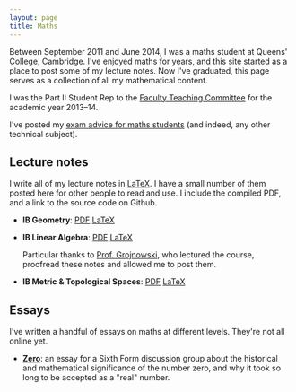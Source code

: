 ```yaml
---
layout: page
title: Maths
---
```


Between September 2011 and June 2014, I was a maths student at Queens' College, Cambridge.
I've enjoyed maths for years, and this site started as a place to post some of my lecture notes.
Now I've graduated, this page serves as a collection of all my mathematical content.

I was the Part II Student Rep to the [Faculty Teaching Committee][tc] for the academic year 2013&ndash;14.

I've posted my [exam advice for maths students](/exams) (and indeed, any other technical subject).

## Lecture notes

I write all of my lecture notes in [LaTeX][latex].
I have a small number of them posted here for other people to read and use.
I include the compiled PDF, and a link to the source code on Github.

* **IB Geometry**: <a href="/files/geometry.pdf">PDF</a> [LaTeX][geo]
* **IB Linear Algebra**: <a href="/files/linear-algebra.pdf">PDF</a> [LaTeX][linalg]

    Particular thanks to [Prof.&nbsp;Grojnowski][groj], who lectured the course, proofread these notes and allowed me to post them.

* **IB Metric & Topological Spaces**: <a href="/files/met-top-spaces.pdf">PDF</a> [LaTeX][mettop]

<!-- ## CATAM -->

<!-- My other writing about the Cambridge Maths degree can be found under the [Tripos](http://alexwlchan.net/tag/tripos/) tag. This includes some exam advice for first-year students who are new to Tripos, and for anybody looking for Part&nbsp;II lecture notes to study over the IB&ndash;II summer break. -->

## Essays

I've written a handful of essays on maths at different levels. They're not all online yet.

* <a href="/2013/zero/"><strong>Zero</strong></a>: an essay for a Sixth Form discussion group about the historical and mathematical significance of the number zero, and why it took so long to be accepted as a "real" number.

[latex]: http://www.latex-project.org/
[groj]: https://www.dpmms.cam.ac.uk/~groj/
[geo]: https://github.com/alexwlchan/maths-courses/tree/master/ib-geometry
[linalg]: https://github.com/alexwlchan/maths-courses/tree/master/ib-linear-algebra
[mettop]: https://github.com/alexwlchan/maths-courses/tree/master/ib-met-top-spaces
[tc]: http://www.maths.cam.ac.uk/facultyboard/teachingcommittee/
